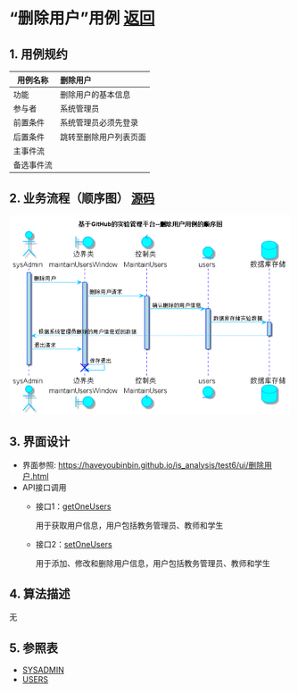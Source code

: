 ﻿<!-- markdownlint-disable MD033-->
<!-- 禁止MD033类型的警告 https://www.npmjs.com/package/markdownlint -->

# “删除用户”用例 [返回](../README.md)
## 1. 用例规约

|用例名称|删除用户|
|-------|:-------------|
|功能|删除用户的基本信息|
|参与者|系统管理员|
|前置条件|系统管理员必须先登录|
|后置条件|跳转至删除用户列表页面|
|主事件流||
|备选事件流| |

## 2. 业务流程（顺序图） [源码](../src/sequence删除用户.puml)
![sequence1](../image/sequence删除用户.png)

## 3. 界面设计
- 界面参照: https://haveyoubinbin.github.io/is_analysis/test6/ui/删除用户.html
- API接口调用
    - 接口1：[getOneUsers](../接口/getOneUsers.md)

        用于获取用户信息，用户包括教务管理员、教师和学生

    - 接口2：[setOneUsers](../接口/setOneUsers.md)

        用于添加、修改和删除用户信息，用户包括教务管理员、教师和学生

## 4. 算法描述
无

## 5. 参照表
- [SYSADMIN](../数据库设计.md/#SYSADMIN)
- [USERS](../数据库设计.md/#USERS)
